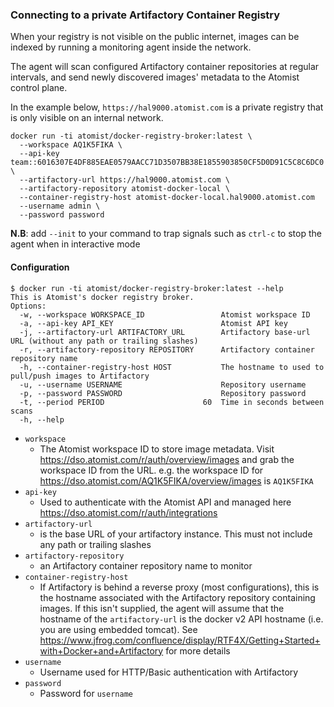 ### Connecting to a private Artifactory Container Registry

When your registry is not visible on the public internet, images can be indexed by running a monitoring agent inside the network.  

The agent will scan configured Artifactory container repositories at regular intervals, and send newly discovered images' metadata to the Atomist control plane.

In the example below, `https://hal9000.atomist.com` is a private registry that is only visible on an internal network.

```
docker run -ti atomist/docker-registry-broker:latest \
  --workspace AQ1K5FIKA \
  --api-key team::6016307E4DF885EAE0579AACC71D3507BB38E1855903850CF5D0D91C5C8C6DC0 \
  --artifactory-url https://hal9000.atomist.com \
  --artifactory-repository atomist-docker-local \
  --container-registry-host atomist-docker-local.hal9000.atomist.com
  --username admin \
  --password password
```

**N.B**: add `--init` to your command to trap signals such as `ctrl-c` to stop the agent when in interactive mode

#### Configuration

```shell
$ docker run -ti atomist/docker-registry-broker:latest --help
This is Atomist's docker registry broker.
Options:
  -w, --workspace WORKSPACE_ID                 Atomist workspace ID
  -a, --api-key API_KEY                        Atomist API key
  -j, --artifactory-url ARTIFACTORY_URL        Artifactory base-url URL (without any path or trailing slashes)
  -r, --artifactory-repository REPOSITORY      Artifactory container repository name
  -h, --container-registry-host HOST           The hostname to used to pull/push images to Artifactory
  -u, --username USERNAME                      Repository username
  -p, --password PASSWORD                      Repository password
  -t, --period PERIOD                      60  Time in seconds between scans
  -h, --help
```


* `workspace`
  * The Atomist workspace ID to store image metadata. Visit https://dso.atomist.com/r/auth/overview/images and grab the workspace ID from the URL. e.g. the workspace ID for https://dso.atomist.com/AQ1K5FIKA/overview/images is `AQ1K5FIKA`
* `api-key`
  * Used to authenticate with the Atomist API and managed here https://dso.atomist.com/r/auth/integrations
* `artifactory-url` 
  * is the base URL of your artifactory instance. This must not include any path or trailing slashes
* `artifactory-repository`
  * an Artifactory container repository name to monitor
* `container-registry-host`
  * If Artifactory is behind a reverse proxy (most configurations), this is the hostname associated with the Artifactory repository containing images. If this isn't supplied, the agent will assume that the hostname of the `artifactory-url` is the docker v2 API hostname (i.e. you are using embedded tomcat). See https://www.jfrog.com/confluence/display/RTF4X/Getting+Started+with+Docker+and+Artifactory for more details
* `username`
  *  Username used for HTTP/Basic authentication with Artifactory
* `password`
  * Password for `username`
 

